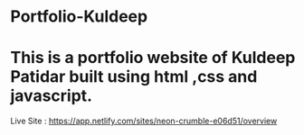 # Portfolio-Kuldeep

# This is a portfolio website of Kuldeep Patidar built using html ,css and javascript.
  Live Site : https://app.netlify.com/sites/neon-crumble-e06d51/overview
